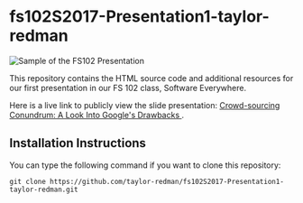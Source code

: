 # fs102S2017-Presentation1-taylor-redman

![Sample of the FS102 Presentation](Pres1_screenshot.png)

This repository contains the HTML source code and additional resources for our first presentation in our FS 102 class, Software Everywhere.

Here is a live link to publicly view the slide presentation:
[Crowd-sourcing Conundrum: A Look Into Google's Drawbacks
](https://rawgit.com/taylor-redman/fs102S2017-Presentation1-taylor-redman/master/sbst2016_position.html).

## Installation Instructions

You can type the following command if you want to clone this repository:

```shell
git clone https://github.com/taylor-redman/fs102S2017-Presentation1-taylor-redman.git
```
